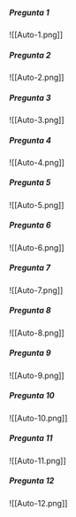##### Pregunta 1
![[Auto-1.png]]

##### Pregunta 2
![[Auto-2.png]]

##### Pregunta 3
![[Auto-3.png]]

##### Pregunta 4
![[Auto-4.png]]

##### Pregunta 5
![[Auto-5.png]]


##### Pregunta 6
![[Auto-6.png]]

##### Pregunta 7
![[Auto-7.png]]

##### Pregunta 8
![[Auto-8.png]]

##### Pregunta 9
![[Auto-9.png]]

##### Pregunta 10
![[Auto-10.png]]

##### Pregunta 11
![[Auto-11.png]]

##### Pregunta 12
![[Auto-12.png]]
